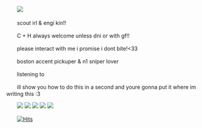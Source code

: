 　　![](https://64.media.tumblr.com/4be8af2714527430b0ca0453a0d40990/99a13730feb13918-18/s400x600/2be648b1e14baf58577d6661a32ba28d3a8db1a6.gifv)

　　scout irl & engi kin!!

　　C + H always welcome unless dni or with gf!!

　　please interact with me i promise i dont bite!<33
  
　　boston accent pickuper & n1 sniper lover

　　listening to 

　　ill show you how to do this in a second and youre gonna put it where im writing this :3 

　　![](https://files.catbox.moe/s6vib2.gif) ![](https://files.catbox.moe/963c6p.png) ![](https://files.catbox.moe/obyqiw.gif) ![](https://files.catbox.moe/4zdsrg.png) ![](https://files.catbox.moe/dga7pq.gif)

　　[![Hits](https://hits.seeyoufarm.com/api/count/incr/badge.svg?url=https%3A%2F%2Fgithub.com%2Fgjbae1212%2Fhit-counter&count_bg=%23000000&title_bg=%238B4548&icon=&icon_color=%23E7E7E7&title=visits&edge_flat=true)](https://hits.seeyoufarm.com)
